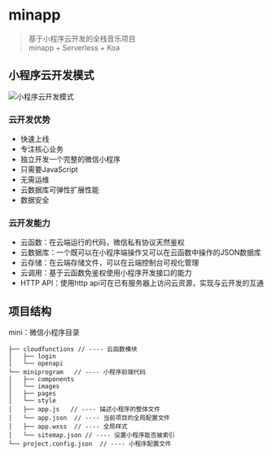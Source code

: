 # minapp

> 基于小程序云开发的全栈音乐项目    
> minapp + Serverless + Koa         

## 小程序云开发模式

![小程序云开发模式](https://wx1.sbimg.cn/2020/09/16/GpX0A.png)       

### 云开发优势      

* 快速上线      
* 专注核心业务      
* 独立开发一个完整的微信小程序      
* 只需要JavaScript      
* 无需运维      
* 云数据库可弹性扩展性能        
* 数据安全          

### 云开发能力      

* 云函数：在云端运行的代码，微信私有协议天然鉴权        
* 云数据库：一个既可以在小程序端操作又可以在云函数中操作的JSON数据库        
* 云存储：在云端存储文件，可以在云端控制台可视化管理        
* 云调用：基于云函数免鉴权使用小程序开发接口的能力      
* HTTP API：使用http api可在已有服务器上访问云资源，实现与云开发的互通      


## 项目结构

mini：微信小程序目录
````
├── cloudfunctions // ---- 云函数模块
│   ├── login
│   └── openapi
└── miniprogram   // ---- 小程序前端代码
│   ├── components 
│   └── images
│   ├── pages 
│   └── style
│   ├── app.js   // ---- 描述小程序的整体文件
│   └── app.json  // ---- 当前项目的全局配置文件
│   ├── app.wxss  // ---- 全局样式
│   └── sitemap.json // ---- 设置小程序能否被索引
└── project.config.json  // ---- 小程序配置文件
````

